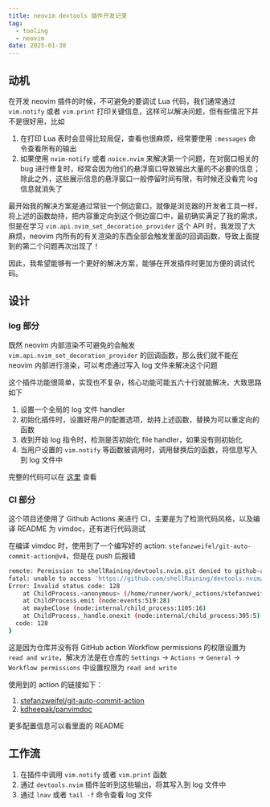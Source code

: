 ```yaml
---
title: neovim devtools 插件开发记录
tag:
  - tooling
  - neovim
date: 2025-01-30
---
```


## 动机

在开发 neovim 插件的时候，不可避免的要调试 Lua 代码，我们通常通过 `vim.notify` 或者 `vim.print` 打印关键信息，这样可以解决问题，但有些情况下并不是很好用，比如

1. 在打印 Lua 表时会显得比较局促，查看也很麻烦，经常要使用 `:messages` 命令查看所有的输出
2. 如果使用 `nvim-notify` 或者 `noice.nvim` 来解决第一个问题，在对窗口相关的 bug 进行修复时，经常会因为他们的悬浮窗口导致输出大量的不必要的信息；除此之外，这些展示信息的悬浮窗口一般停留时间有限，有时候还没看完 log 信息就消失了

最开始我的解决方案是通过常驻一个侧边窗口，就像是浏览器的开发者工具一样，将上述的函数劫持，把内容重定向到这个侧边窗口中，最初确实满足了我的需求，但是在学习 `vim.api.nvim_set_decoration_provider` 这个 API 时，我发现了大麻烦，neovim 内所有的有关渲染的东西全部会触发里面的回调函数，导致上面提到的第二个问题再次出现了！

因此，我希望能够有一个更好的解决方案，能够在开发插件时更加方便的调试代码。

## 设计

### log 部分

既然 neovim 内部渲染不可避免的会触发 `vim.api.nvim_set_decoration_provider` 的回调函数，那么我们就不能在 neovim 内部进行渲染，可以考虑通过写入 log 文件来解决这个问题

这个插件功能很简单，实现也不复杂，核心功能可能五六十行就能解决，大致思路如下

1. 设置一个全局的 log 文件 handler
2. 初始化插件时，设置好用户的配置选项，劫持上述函数，替换为可以重定向的函数
3. 收到开始 log 指令时，检测是否初始化 file handler，如果没有则初始化
4. 当用户设置的 `vim.notify` 等函数被调用时，调用替换后的函数，将信息写入到 log 文件中

完整的代码可以在 [这里](https://github.com/shellRaining/devtools.nvim) 查看

### CI 部分

这个项目还使用了 Github Actions 来进行 CI，主要是为了检测代码风格，以及编译 README 为 vimdoc，还有进行代码测试

在编译 vimdoc 时，使用到了一个编写好的 action: `stefanzweifel/git-auto-commit-action@v4`，但是在 push 后报错

```bash
remote: Permission to shellRaining/devtools.nvim.git denied to github-actions[bot].
fatal: unable to access 'https://github.com/shellRaining/devtools.nvim/': The requested URL returned error: 403
Error: Invalid status code: 128
    at ChildProcess.<anonymous> (/home/runner/work/_actions/stefanzweifel/git-auto-commit-action/v4/index.js:17:19)
    at ChildProcess.emit (node:events:519:28)
    at maybeClose (node:internal/child_process:1105:16)
    at ChildProcess._handle.onexit (node:internal/child_process:305:5) {
  code: 128
}
```

这是因为仓库并没有将 GitHub action Workflow permissions 的权限设置为 `read and write`，解决方法是在仓库的 `Settings` -> `Actions` -> `General` -> `Workflow permissions` 中设置权限为 `read and write`

使用到的 action 的链接如下：

1. [stefanzweifel/git-auto-commit-action](https://github.com/stefanzweifel/git-auto-commit-action)
2. [kdheepak/panvimdoc](https://github.com/kdheepak/panvimdoc)

更多配置信息可以看里面的 README

## 工作流

1. 在插件中调用 `vim.notify` 或者 `vim.print` 函数
2. 通过 `devtools.nvim` 插件监听到这些输出，将其写入到 log 文件中
3. 通过 `lnav` 或者 `tail -f` 命令查看 log 文件
